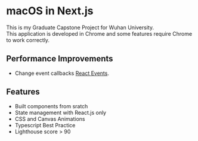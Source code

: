# macOS in Next.js

This is my Graduate Capstone Project for Wuhan University.  
This application is developed in Chrome and some features require Chrome to work correctly.

## Performance Improvements

* Change event callbacks [React Events](https://reactjs.org/docs/handling-events.html).

## Features
* Built components from sratch
* State management with React.js only
* CSS and Canvas Animations
* Typescript Best Practice
* Lighthouse score > 90
